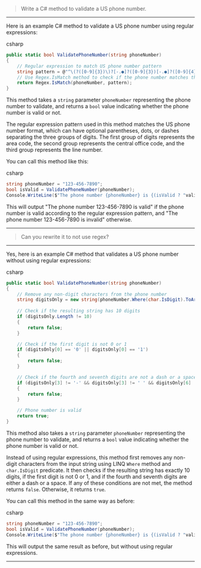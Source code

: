 > Write a C# method to validate a US phone number.

---

Here is an example C# method to validate a US phone number using regular expressions:

csharp

```csharp
public static bool ValidatePhoneNumber(string phoneNumber)
{
    // Regular expression to match US phone number pattern
    string pattern = @"^\(?([0-9]{3})\)?[-.●]?([0-9]{3})[-.●]?([0-9]{4})$";
    // Use Regex.IsMatch method to check if the phone number matches the pattern
    return Regex.IsMatch(phoneNumber, pattern);
}
```

This method takes a `string` parameter `phoneNumber` representing the phone number to validate, and returns a `bool` value indicating whether the phone number is valid or not.

The regular expression pattern used in this method matches the US phone number format, which can have optional parentheses, dots, or dashes separating the three groups of digits. The first group of digits represents the area code, the second group represents the central office code, and the third group represents the line number.

You can call this method like this:

csharp

```csharp
string phoneNumber = "123-456-7890";
bool isValid = ValidatePhoneNumber(phoneNumber);
Console.WriteLine($"The phone number {phoneNumber} is {(isValid ? "valid" : "invalid")}");
```

This will output "The phone number 123-456-7890 is valid" if the phone number is valid according to the regular expression pattern, and "The phone number 123-456-7890 is invalid" otherwise.

---

> Can you rewrite it to not use regex?

---

Yes, here is an example C# method that validates a US phone number without using regular expressions:

csharp

```csharp
public static bool ValidatePhoneNumber(string phoneNumber)
{
    // Remove any non-digit characters from the phone number
    string digitsOnly = new string(phoneNumber.Where(char.IsDigit).ToArray());
    
    // Check if the resulting string has 10 digits
    if (digitsOnly.Length != 10)
    {
        return false;
    }

    // Check if the first digit is not 0 or 1
    if (digitsOnly[0] == '0' || digitsOnly[0] == '1')
    {
        return false;
    }

    // Check if the fourth and seventh digits are not a dash or a space
    if (digitsOnly[3] != '-' && digitsOnly[3] != ' ' && digitsOnly[6] != '-' && digitsOnly[6] != ' ')
    {
        return false;
    }

    // Phone number is valid
    return true;
}
```

This method also takes a `string` parameter `phoneNumber` representing the phone number to validate, and returns a `bool` value indicating whether the phone number is valid or not.

Instead of using regular expressions, this method first removes any non-digit characters from the input string using LINQ `Where` method and `char.IsDigit` predicate. It then checks if the resulting string has exactly 10 digits, if the first digit is not 0 or 1, and if the fourth and seventh digits are either a dash or a space. If any of these conditions are not met, the method returns `false`. Otherwise, it returns `true`.

You can call this method in the same way as before:

csharp

```csharp
string phoneNumber = "123-456-7890";
bool isValid = ValidatePhoneNumber(phoneNumber);
Console.WriteLine($"The phone number {phoneNumber} is {(isValid ? "valid" : "invalid")}");
```

This will output the same result as before, but without using regular expressions.

---